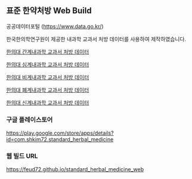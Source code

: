 ## 표준 한약처방 Web Build

공공데이터포털 (https://www.data.go.kr/)

한국한의학연구원이 제공한 내과학 교과서 처방 데이터를 사용하여 제작하였습니다.

[한의대 간계내과학 교과서 처방 데이터](https://www.data.go.kr/data/15075920/fileData.do)

[한의대 심계내과학 교과서 처방 데이터](https://www.data.go.kr/data/15076000/fileData.do)

[한의대 비계내과학 교과서 처방 데이터](https://www.data.go.kr/data/15076001/fileData.do)

[한의대 폐계내과학 교과서 처방 데이터](https://www.data.go.kr/data/15076002/fileData.do)

[한의대 신계내과학 교과서 처방 데이터](https://www.data.go.kr/data/15076003/fileData.do)

### 구글 플레이스토어

https://play.google.com/store/apps/details?id=com.shkim72.standard_herbal_medicine

### 웹 빌드 URL

https://feud72.github.io/standard_herbal_medicine_web
